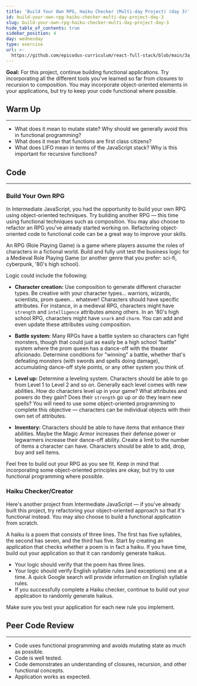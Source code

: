 ```yaml
---
title: 'Build Your Own RPG, Haiku Checker (Multi-day Project) (day 3)'
id: build-your-own-rpg-haiku-checker-multi-day-project-day-3
slug: build-your-own-rpg-haiku-checker-multi-day-project-day-3
hide_table_of_contents: true
sidebar_position: 4
day: wednesday
type: exercise
url: >-
  https://github.com/epicodus-curriculum/react-full-stack/blob/main/3a_classwork_rpg_haiku_checker.md
---
```


**Goal:** For this project, continue building functional applications. Try incorporating all the different tools you've learned so far from closures to recursion to composition. You may incorporate object-oriented elements in your applications, but try to keep your code functional where possible.

## Warm Up
---

* What does it mean to mutate state? Why should we generally avoid this in functional programming?
* What does it mean that functions are first class citizens? 
* What does LIFO mean in terms of the JavaScript stack? Why is this important for recursive functions?

## Code
---

### Build Your Own RPG

In Intermediate JavaScript, you had the opportunity to build your own RPG using object-oriented techniques. Try building another RPG — this time using functional techniques such as composition. You may also choose to refactor an RPG you've already started working on. Refactoring object-oriented code to functional code can be a great way to improve your skills.

An RPG (Role Playing Game) is a game where players assume the roles of characters in a fictional world. Build and fully unit test the business logic for a Medieval Role Playing Game (or another genre that you prefer: sci-fi, cyberpunk, '80's high school).

Logic could include the following:

* **Character creation:** Use composition to generate different character types. Be creative with your character types... warriors, wizards, scientists, prom queen... whatever! Characters should have specific attributes. For instance, in a medieval RPG, characters might have `strength` and `intelligence` attributes among others. In an '80's high school RPG, characters might have `snark` and `charm`. You can add and even update these attributes using composition.

* **Battle system:** Many RPGs have a battle system so characters can fight monsters, though that could just as easily be a high school “battle” system where the prom queen has a dance-off with the theater aficionado. Determine conditions for "winning" a battle, whether that's defeating monsters (with swords and spells doing damage), accumulating dance-off style points, or any other system you think of.

* **Level up:** Determine a leveling system. Characters should be able to go from Level 1 to Level 2 and so on. Generally each level comes with new abilities. How do characters level up in your game? What attributes and powers do they gain? Does their `strength` go up or do they learn new spells? You will need to use some object-oriented programming to complete this objective — characters can be individual objects with their own set of attributes.

* **Inventory:** Characters should be able to have items that enhance their abilities. Maybe the Magic Armor increases their defense power or legwarmers increase their dance-off ability. Create a limit to the number of items a character can have. Characters should be able to add, drop, buy and sell items.

Feel free to build out your RPG as you see fit. Keep in mind that incorporating some object-oriented principles are okay, but try to use functional programming where possible.

### Haiku Checker/Creator

Here's another project from Intermediate JavaScript — if you've already built this project, try refactoring your object-oriented approach so that it's functional instead. You may also choose to build a functional application from scratch.

A haiku is a poem that consists of three lines. The first has five syllables, the second has seven, and the third has five. Start by creating an application that checks whether a poem is in fact a haiku. If you have time, build out your application so that it can randomly generate haikus.

* Your logic should verify that the poem has three lines.
* Your logic should verify English syllable rules (and exceptions) one at a time. A quick Google search will provide information on English syllable rules.
* If you successfully complete a Haiku checker, continue to build out your application to randomly generate haikus.

Make sure you test your application for each new rule you implement.


## Peer Code Review
---

* Code uses functional programming and avoids mutating state as much as possible.
* Code is well tested.
* Code demonstrates an understanding of closures, recursion, and other functional concepts.
* Application works as expected.